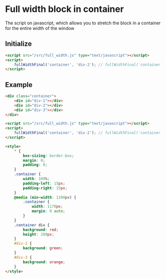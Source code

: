 Full width block in container
============
The script on javascript, which allows you to stretch the block in a container for the entire width of the window

Initialize
------------
```html
<script src="/src/full_width.js" type="text/javascript"></script>
<script>
    fullWidthFinal('container', 'div-2'); // fullWidthFinal('container class', 'block id');
</script>
```

Example
-----------
```html
<div class="container">
    <div id="div-1"></div>
    <div id="div-2"></div>
    <div id="div-3"></div>
</div>

<script src="/src/full_width.js" type="text/javascript"></script>
<script>
    fullWidthFinal('container', 'div-2'); // fullWidthFinal('container class', 'block id');
</script>

<style>
    * {
        box-sizing: border-box;
        margin: 0;
        padding: 0;
    }
    .container {
        width: 100%;
        padding-left: 15px;
        padding-right: 15px;
    }
    @media (min-width: 1200px) {
        .container {
            width: 1170px;
            margin: 0 auto;
        }
    }
    .container div {
        background: red;
        height: 200px;
    }
    #div-2 {
        background: green;
    }
    #div-3 {
        background: orange;
    }
</style>
```
